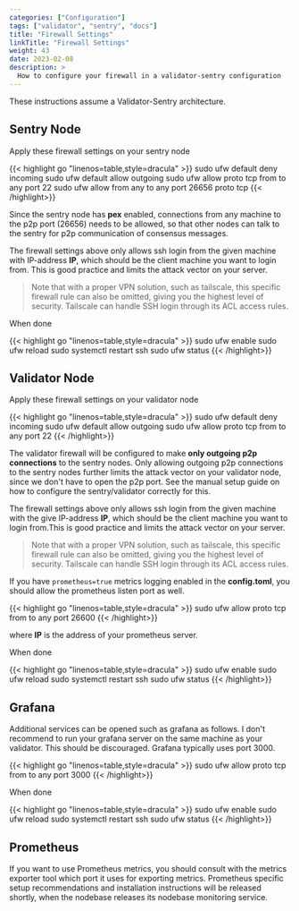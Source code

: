 ```yaml
---
categories: ["Configuration"]
tags: ["validator", "sentry", "docs"]
title: "Firewall Settings"
linkTitle: "Firewall Settings"
weight: 43
date: 2023-02-08
description: >
  How to configure your firewall in a validator-sentry configuration
---
```


These instructions assume a Validator-Sentry architecture.

## Sentry Node

Apply these firewall settings on your sentry node

{{< highlight go "linenos=table,style=dracula" >}}
sudo ufw default deny incoming
sudo ufw default allow outgoing
sudo ufw allow proto tcp from <IP> to any port 22
sudo ufw allow from any to any port 26656 proto tcp
{{< /highlight>}}

Since the sentry node has **pex** enabled, connections from any machine to the p2p port (26656) needs to be allowed, 
so that other nodes can talk to the sentry for p2p communication of consensus messages.

The firewall settings above only allows ssh login from the given machine with IP-address  **IP**, 
which should be the client machine you want to login from. This is good practice and limits the attack vector on your server. 


> Note that with a proper VPN solution, such as tailscale, this specific firewall rule can also be omitted, giving you the highest level of security. Tailscale can handle SSH login through its ACL access rules.

When done

{{< highlight go "linenos=table,style=dracula" >}}
sudo ufw enable
sudo ufw reload
sudo systemctl restart ssh
sudo ufw status
{{< /highlight>}}

## Validator Node

Apply these firewall settings on your validator node

{{< highlight go "linenos=table,style=dracula" >}}
sudo ufw default deny incoming
sudo ufw default allow outgoing
sudo ufw allow proto tcp from <IP> to any port 22
{{< /highlight>}}

The validator firewall will be configured to make **only outgoing p2p connections** to the sentry nodes. 
Only allowing outgoing p2p connections to the sentry nodes further limits the attack vector on your validator node, 
since we don't have to open the p2p port. See the manual setup guide on how to configure the sentry/validator correctly for this. 

The firewall settings above only allows ssh login from the given machine with the give IP-address **IP**, 
which should be the client machine you want to login from.This is good practice and limits the attack vector on your server.  

> Note that with a proper VPN solution, such as tailscale, this specific firewall rule can also be omitted, giving you the highest level of security. Tailscale can handle SSH login through its ACL access rules.

If you have <code>prometheus=true</code> metrics logging enabled in the **config.toml**, you should allow the prometheus listen port as well.

{{< highlight go "linenos=table,style=dracula" >}}
sudo ufw allow proto tcp from <IP> to any port 26600
{{< /highlight>}}

where **IP** is the address of your prometheus server.

When done

{{< highlight go "linenos=table,style=dracula" >}}
sudo ufw enable
sudo ufw reload
sudo systemctl restart ssh
sudo ufw status
{{< /highlight>}}


## Grafana

Additional services can be opened such as grafana as follows. I don't recommend to run your grafana server on the same machine as your validator. 
This should be discouraged. Grafana typically uses port 3000.

{{< highlight go "linenos=table,style=dracula" >}}
sudo ufw allow proto tcp from <IP> to any port 3000
{{< /highlight>}}

When done

{{< highlight go "linenos=table,style=dracula" >}}
sudo ufw enable
sudo ufw reload
sudo systemctl restart ssh
sudo ufw status
{{< /highlight>}}


## Prometheus

If you want to use Prometheus metrics, you should consult with the metrics exporter tool which port it uses for exporting
metrics. Prometheus specific setup recommendations and installation instructions  will be released shortly,
when the nodebase releases its nodebase monitoring service.